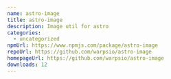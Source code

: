 ```yaml
---
name: astro-image
title: astro-image
description: Image util for astro
categories:
  - uncategorized
npmUrl: https://www.npmjs.com/package/astro-image
repoUrl: https://github.com/warpsio/astro-image
homepageUrl: https://github.com/warpsio/astro-image
downloads: 12
---
```

